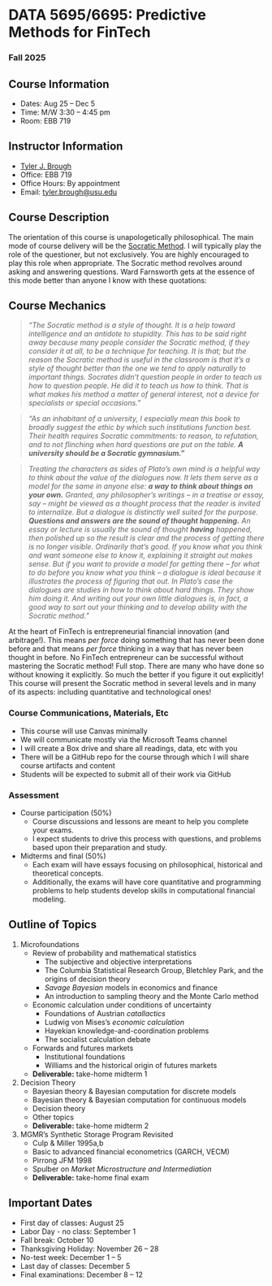 

# **DATA 5695/6695: Predictive Methods for FinTech**

### Fall 2025

## Course Information

- Dates: Aug 25 – Dec 5
- Time: M/W 3:30 – 4:45 pm
- Room: EBB 719

## Instructor Information

- [Tyler J. Brough](https://broughtj.github.io/)
- Office: EBB 719
- Office Hours: By appointment
- Email: tyler.brough@usu.edu

## Course Description

The orientation of this course is unapologetically philosophical. The
main mode of course delivery will be the [Socratic
Method](https://en.wikipedia.org/wiki/Socratic_method). I will typically
play the role of the questioner, but not exclusively. You are highly
encouraged to play this role when appropriate. The Socratic method
revolves around asking and answering questions. Ward Farnsworth gets at
the essence of this mode better than anyone I know with these
quotations:

## Course Mechanics

> *“The Socratic method is a style of thought. It is a help toward
> intelligence and an antidote to stupidity. This has to be said right
> away because many people consider the Socratic method, if they
> consider it at all, to be a technique for teaching. It is that; but
> the reason the Socratic method is useful in the classroom is that it’s
> a style of thought better than the one we tend to apply naturally to
> important things. Socrates didn’t question people in order to teach us
> how to question people. He did it to teach us how to think. That is
> what makes his method a matter of general interest, not a device for
> specialists or special occasions.”*

> *“As an inhabitant of a university, I especially mean this book to
> broadly suggest the ethic by which such institutions function best.
> Their health requires Socratic commitments: to reason, to refutation,
> and to not flinching when hard questions are put on the table.* ***A
> university should be a Socratic gymnasium.”***

> *Treating the characters as sides of Plato’s own mind is a helpful way
> to think about the value of the dialogues now. It lets them serve as a
> model for the same in anyone else:* ***a way to think about things on
> your own.*** *Granted, any philosopher’s writings – in a treatise or
> essay, say – might be viewed as a thought process that the reader is
> invited to internalize. But a dialogue is distinctly well suited for
> the purpose.* ***Questions and answers are the sound of thought
> happening.*** *An essay or lecture is usually the sound of thought*
> ***having*** *happened, then polished up so the result is clear and
> the process of getting there is no longer visible. Ordinarily that’s
> good. If you know what you think and want someone else to know it,
> explaining it straight out makes sense. But if you want to provide a
> model for getting there – for what to do before you know what you
> think – a dialogue is ideal because it illustrates the process of
> figuring that out. In Plato’s case the dialogues are studies in how to
> think about hard things. They show him doing it. And writing out your
> own little dialogues is, in fact, a good way to sort out your thinking
> and to develop ability with the Socratic method.”*

At the heart of FinTech is entrepreneurial financial innovation (and
arbitrage!). This means *per force* doing something that has never been
done before and that means *per force* thinking in a way that has never
been thought in before. No FinTech entrepreneur can be successful
without mastering the Socratic method! Full stop. There are many who
have done so without knowing it explicitly. So much the better if you
figure it out explicitly! This course will present the Socratic method
in several levels and in many of its aspects: including quantitative and
technological ones!

### Course Communications, Materials, Etc

- This course will use Canvas minimally
- We will communicate mostly via the Microsoft Teams channel
- I will create a Box drive and share all readings, data, etc with you
- There will be a GitHub repo for the course through which I will share
  course artifacts and content
- Students will be expected to submit all of their work via GitHub

### Assessment

- Course participation (50%)
  - Course discussions and lessons are meant to help you complete your
    exams.
  - I expect students to drive this process with questions, and problems
    based upon their preparation and study.
- Midterms and final (50%)
  - Each exam will have essays focusing on philosophical, historical and
    theoretical concepts.
  - Additionally, the exams will have core quantitative and programming
    problems to help students develop skills in computational financial
    modeling.

## Outline of Topics

1.  Microfoundations
    - Review of probability and mathematical statistics
      - The subjective and objective interpretations
      - The Columbia Statistical Research Group, Bletchley Park, and the
        origins of decision theory
      - *Savage Bayesian* models in economics and finance
      - An introduction to sampling theory and the Monte Carlo method
    - Economic calculation under conditions of uncertainty
      - Foundations of Austrian *catallactics*
      - Ludwig von Mises’s *economic calculation*
      - Hayekian knowledge-and-coordination problems
      - The socialist calculation debate
    - Forwards and futures markets
      - Institutional foundations
      - Williams and the historical origin of futures markets
    - **Deliverable:** take-home midterm 1
2.  Decision Theory
    - Bayesian theory & Bayesian computation for discrete models
    - Bayesian theory & Bayesian computation for continuous models
    - Decision theory
    - Other topics
    - **Deliverable:** take-home midterm 2
3.  MGMR’s Synthetic Storage Program Revisited
    - Culp & Miller 1995a,b
    - Basic to advanced financial econometrics (GARCH, VECM)
    - Pirrong JFM 1998
    - Spulber on *Market Microstructure and Intermediation*  
    - **Deliverable:** take-home final exam

## Important Dates

- First day of classes: August 25
- Labor Day - no class: September 1
- Fall break: October 10
- Thanksgiving Holiday: November 26 – 28
- No-test week: December 1 – 5
- Last day of classes: December 5
- Final examinations: December 8 – 12
